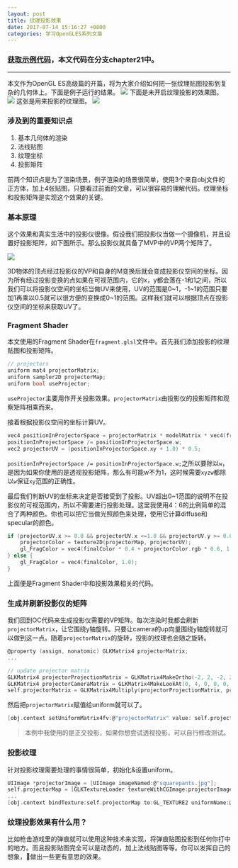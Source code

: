 ```yaml
---
layout: post
title: 纹理投影效果
date: 2017-07-14 15:16:27 +0800
categories: 学习OpenGLES系列文章
---
```


### [获取示例代码](https://github.com/SquarePants1991/OpenGLESLearn)，本文代码在分支chapter21中。
***

本文作为OpenGL ES高级篇的开篇，将为大家介绍如何把一张纹理贴图投影到复杂的几何体上。下面是例子运行的结果。
![](http://upload-images.jianshu.io/upload_images/2949750-30a6368056fcdfd6.png?imageMogr2/auto-orient/strip%7CimageView2/2/w/1240)
下面是未开启纹理投影的效果图。
![](http://upload-images.jianshu.io/upload_images/2949750-63c9b5233e204a73.png?imageMogr2/auto-orient/strip%7CimageView2/2/w/1240)
这张是用来投影的纹理图。
![](http://upload-images.jianshu.io/upload_images/2949750-0c8e96d813eba21c.jpg?imageMogr2/auto-orient/strip%7CimageView2/2/w/1240)

### 涉及到的重要知识点
1. 基本几何体的渲染
1. 法线贴图
1. 纹理坐标
1. 投影矩阵

前两个知识点是为了渲染场景，例子渲染的场景很简单，使用3个来自obj文件的正方体，加上4张贴图，只要看过前面的文章，可以很容易的理解代码。纹理坐标和投影矩阵是实现这个效果的关键。

### 基本原理
这个效果和真实生活中的投影仪很像。假设我们把投影仪当做一个摄像机，并且设置好投影矩阵，如下图所示。那么投影仪就具备了MVP中的VP两个矩阵了。

![](http://upload-images.jianshu.io/upload_images/2949750-eda51a2abcae9209.png?imageMogr2/auto-orient/strip%7CimageView2/2/w/1240)

3D物体的顶点经过投影仪的VP和自身的M变换后就会变成投影仪空间的坐标。因为所有经过投影变换的点如果在可视范围内，它的x，y都会落在-1和1之间，所以我们可以将投影仪空间的坐标当做UV来使用，UV的范围是0~1，-1~1的范围只要加1再乘以0.5就可以很方便的变换成0~1的范围。这样我们就可以根据顶点在投影仪空间的坐标来获取UV了。

### Fragment Shader
本文使用的Fragment Shader在`fragment.glsl`文件中。首先我们添加投影的纹理贴图和投影矩阵。
```c
// projectors
uniform mat4 projectorMatrix;
uniform sampler2D projectorMap;
uniform bool useProjector;
```
`useProjector`主要用作开关投影效果。`projectorMatrix`由投影仪的投影矩阵和观察矩阵相乘而来。

接着根据投影仪空间的坐标计算UV。
```c
vec4 positionInProjectorSpace = projectorMatrix * modelMatrix * vec4(fragPosition, 1.0);
positionInProjectorSpace /= positionInProjectorSpace.w;
vec2 projectorUV = (positionInProjectorSpace.xy + 1.0) * 0.5;
```
`positionInProjectorSpace /= positionInProjectorSpace.w;`之所以要除以`w`，是因为如果你使用的是透视投影矩阵，那么有可能w不为1，这时候需要`xyzw`都除以`w`保证`xy`范围的正确性。

最后我们判断UV的坐标来决定是否接受到了投影。UV超出0~1范围的说明不在投影仪的可视范围内，所以不需要进行投影处理。这里我使用4：6的比例简单的混合了两种颜色。你也可以把它当做光照颜色来处理，使用它计算diffuse和specular的颜色。
```c
if (projectorUV.x >= 0.0 && projectorUV.x <=1.0 && projectorUV.y >= 0.0 && projectorUV.y <=1.0) {
    projectorColor = texture2D(projectorMap, projectorUV);
    gl_FragColor = vec4(finalColor * 0.4 + projectorColor.rgb * 0.6, 1.0);
} else {
    gl_FragColor = vec4(finalColor, 1.0);
}
```
上面便是Fragment Shader中和投影效果相关的代码。

### 生成并刷新投影仪的矩阵
我们回到OC代码来生成投影仪需要的VP矩阵。每次渲染时我都会刷新`projectorMatrix`，让它围绕y轴旋转。只要让camera的up向量围绕y轴旋转就可以做到这一点。随着`projectorMatrix`的旋转，投影的纹理也会随之旋转。
```c
@property (assign, nonatomic) GLKMatrix4 projectorMatrix;
...

// update projector matrix
GLKMatrix4 projectorProjectionMatrix = GLKMatrix4MakeOrtho(-2, 2, -2, 2, -100, 100);
GLKMatrix4 projectorCameraMatrix = GLKMatrix4MakeLookAt(0, 4, 0, 0, 0, 0, cos(self.elapsedTime), 0, sin(self.elapsedTime));
self.projectorMatrix = GLKMatrix4Multiply(projectorProjectionMatrix, projectorCameraMatrix);
```
然后把`projectorMatrix`赋值给uniform就可以了。
```c
[obj.context setUniformMatrix4fv:@"projectorMatrix" value: self.projectorMatrix];
```

> 本例中我使用的是正交投影，如果你想尝试透视投影，可以自行修改测试。

### 投影纹理
针对投影纹理需要处理的事情很简单，初始化&设置uniform。
```c
UIImage *projectorImage = [UIImage imageNamed:@"squarepants.jpg"];
self.projectorMap = [GLKTextureLoader textureWithCGImage:projectorImage.CGImage options:nil error:nil];
...
[obj.context bindTexture:self.projectorMap to:GL_TEXTURE2 uniformName:@"projectorMap"];
```

### 纹理投影效果有什么用？
比如枪击游戏里的弹痕就可以使用这种技术来实现，将弹痕贴图投影到任何你打中的地方。而且投影贴图完全可以是动态的，加上法线贴图等等。你可以发挥自己的想象，做出一些更有意思的效果。
